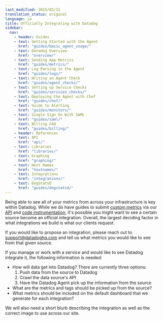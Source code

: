 ```yaml
---
last_modified: 2015/03/31
translation_status: original
language: ja
title: Officially Integrating with Datadog
sidebar:
  nav:
    - header: Guides
    - text: Getting Started with the Agent
      href: "guides/basic_agent_usage/"
    - text: Datadog Overview
      href: "overview/"
    - text: Sending App Metrics
      href: "guides/metrics/"
    - text: Log Parsing in the Agent
      href: "guides/logs/"
    - text: Writing an Agent Check
      href: "guides/agent_checks/"
    - text: Setting up Service Checks
      href: "guides/services_checks/"
    - text: Deploying the Agent with Chef
      href: "guides/chef/"
    - text: Guide to Alerting
      href: "guides/monitors/"
    - text: Single Sign On With SAML
      href: "guides/saml/"
    - text: Billing FAQ
      href: "guides/billing/"
    - header: References
    - text: API
      href: "api/"
    - text: Libraries
      href: "libraries/"
    - text: Graphing
      href: "graphing/"
    - text: Host Names
      href: "hostnames/"
    - text: Integrations
      href: "integrations/"
    - text: DogStatsD
      href: "guides/dogstatsd/"
---
```


Being able to see all of your metrics from across your infrastructure is key within Datadog.
While we do have guides to submit [custom metrics](http://docs.datadoghq.com/guides/metrics/) via our [API](http://docs.datadoghq.com/api/) and [code instrumentation](http://docs.datadoghq.com/libraries/), it's possible you might want to see a certain source become an official integration. Overall, the largest deciding factor in what integrations we build is what our clients request.

If you would like to propose an integration, please reach out to support@datadoghq.com and tell us what metrics you would like to see from that given source.

If you manage or work with a service and would like to see Datadog integrate it, the following information is needed:

- How will data get into Datadog? There are currently three options:
    1. Push data from the source to Datadog
    2. Crawl the data source's API
    3. Have the Datadog Agent pick up the information from the source
- What are the metrics and tags should be picked up from the source?
- What metrics should be included on the default dashboard that we generate for each integration?

We will also need a short blurb describing the integration as well as the correct
image to use across our site.
